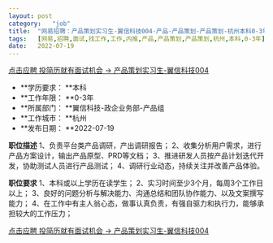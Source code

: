 ```yaml
---
layout:	post
category:	"job"
title:	"网易招聘：产品策划实习生-翼信科技004-产品-产品策划-产品策划-杭州本科0-3年"
tags:	[网易,招聘,面试,找工作,工作,内推,产品,产品策划,产品策划,杭州,本科,0-3年]
date:	2022-07-19
---
```


[点击应聘 投简历就有面试机会 -> 产品策划实习生-翼信科技004](http://mobile.bole.netease.com/bole/boleDetail?id=41654&employeeId=346f03c3cda5f04c&key=all)



- **学历要求： **本科
- **工作年限： **0-3年
- **所属部门： **翼信科技-政企业务部-产品组
- **工作城市： **杭州
- **发布日期： **2022-07-19



**职位描述**
1、负责平台类产品调研，产出调研报告；
2、收集分析用户需求，进行产品方案设计，输出产品原型、PRD等文档；
3、推进研发人员按产品计划迭代开发，协助测试人员进行产品测试；
4、调研行业动态，持续关注并改善产品体验。



**职位要求**
1、本科或以上学历在读学生；
2、实习时间至少3个月，每周3个工作日以上；
3、良好的问题分析与解决能力、沟通总结和团队协作能力、以及文案撰写能力；
4、在工作中有主人翁心态，做事认真负责，有强自驱力和执行力，能够承担较大的工作压力；



[点击应聘 投简历就有面试机会 -> 产品策划实习生-翼信科技004](http://mobile.bole.netease.com/bole/boleDetail?id=41654&employeeId=346f03c3cda5f04c&key=all)